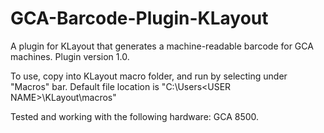 # GCA-Barcode-Plugin-KLayout
A plugin for KLayout that generates a machine-readable barcode for GCA machines.  Plugin version 1.0.

To use, copy into KLayout macro folder, and run by selecting under "Macros" bar.  Default file location is "C:\Users\<USER NAME>\KLayout\macros\"

Tested and working with the following hardware:  GCA 8500.